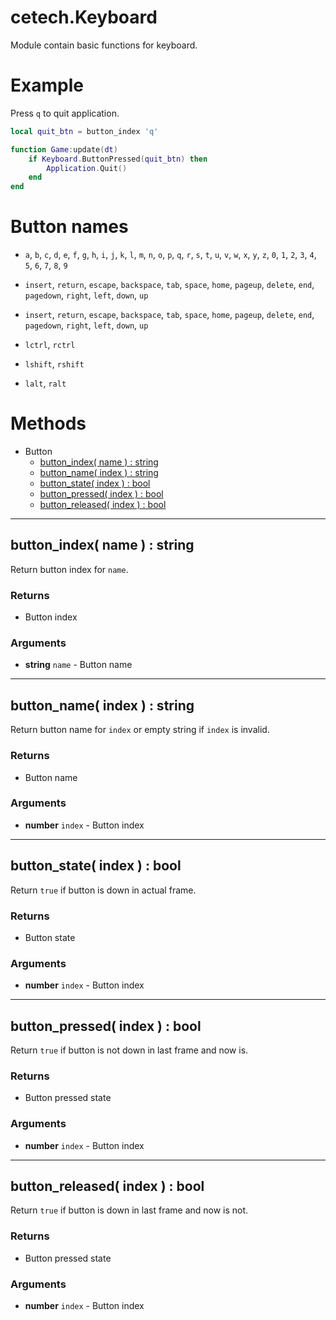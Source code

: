 # cetech.Keyboard

Module contain basic functions for keyboard.


# Example

Press `q` to quit application. 

```lua
local quit_btn = button_index 'q'

function Game:update(dt)
    if Keyboard.ButtonPressed(quit_btn) then
        Application.Quit()
    end
end
``` 


# Button names
* `a`, `b`, `c`, `d`, `e`, `f`, `g`, `h`, `i`, `j`, `k`, `l`, `m`, 
  `n`, `o`, `p`, `q`, `r`, `s`, `t`, `u`, `v`, `w`, `x`, `y`, `z`,
  `0`, `1`, `2`, `3`, `4`, `5`, `6`, `7`, `8`, `9`

* `insert`, `return`, `escape`, `backspace`, `tab`, `space`, `home`, 
  `pageup`, `delete`, `end`, `pagedown`, `right`, `left`, `down`, `up`


* `insert`, `return`, `escape`, `backspace`, `tab`, `space`, `home`, 
  `pageup`, `delete`, `end`, `pagedown`, `right`, `left`, `down`, `up`

* `lctrl`, `rctrl`
* `lshift`, `rshift`
* `lalt`, `ralt`

# Methods
   
* Button
    * [button_index( name ) : string](#button_index-name-string)
    * [button_name( index ) : string](#button_name-index-string)
    * [button_state( index ) : bool](#button_state-index-bool)
    * [button_pressed( index ) : bool](#button_pressed-index-bool)
    * [button_released( index ) : bool](#button_released-index-bool)

------------------------------------------------------------------------------------------------------------------------

## button_index( name ) : string

Return button index for `name`.

### Returns
* Button index
    
### Arguments
* **string** `name` - Button name 

------------------------------------------------------------------------------------------------------------------------

## button_name( index ) : string

Return button name for `index` or empty string if `index` is invalid.

### Returns
* Button name
    
### Arguments
* **number** `index` - Button index

------------------------------------------------------------------------------------------------------------------------

## button_state( index ) : bool

Return `true` if button is down in actual frame.

### Returns
* Button state
    
### Arguments
* **number** `index` - Button index

------------------------------------------------------------------------------------------------------------------------

## button_pressed( index ) : bool

Return `true` if button is not down in last frame and now is.

### Returns
* Button pressed state

### Arguments
* **number** `index` - Button index

------------------------------------------------------------------------------------------------------------------------

## button_released( index ) : bool

Return `true` if button is down in last frame and now is not.

### Returns
* Button pressed state

### Arguments
* **number** `index` - Button index

